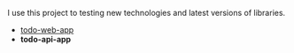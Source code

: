 I use this project to testing new technologies and latest versions of libraries.

+ [todo-web-app]()
+ **todo-api-app**

